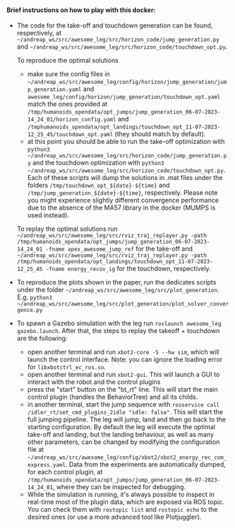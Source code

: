 #### Brief instructions on how to play with this docker:

- The code for the take-off and touchdown generation can be found, respectively, at `~/andreap_ws/src/awesome_leg/src/horizon_code/jump_generation.py` and `~/andreap_ws/src/awesome_leg/src/horizon_code/touchdown_opt.py`. 
  
   To reproduce the optimal solutions
    - make sure the config files in `~/andreap_ws/src/awesome_leg/config/horizon/jump_generation/jump_generation.yaml` and `awesome_leg/config/horizon/jump_generation/touchdown_opt.yaml` match the ones provided at  `/tmp/humanoids_opendata/opt_jumps/jump_generation_06-07-2023-14_24_01/horizon_config.yaml` and `/tmphumanoids_opendata/opt_landings/touchdown_opt_11-07-2023-12_25_45/touchdown_opt.yaml` (they should match by default).
    - at this point you should be able to run the take-off optimization with `python3 ~/andreap_ws/src/awesome_leg/src/horizon_code/jump_generation.py` and the touchdown optimization with `python3 ~/andreap_ws/src/awesome_leg/src/horizon_code/touchdown_opt.py`. Each of these scripts will dump the solutions in .mat files under the folders `/tmp/touchdown_opt_${date}-${time}` and `/tmp/jump_generation_${date}-${time}`, respectively. Please note you might experience slightly different convergence performance due to the absence of the MA57 library in the docker (MUMPS is used instead).

    To replay the optimal solutions run `~/andreap_ws/src/awesome_leg/src/rviz_traj_replayer.py -path /tmp/humanoids_opendata/opt_jumps/jump_generation_06-07-2023-14_24_01 -fname apex_awesome_jump_ref` for the take-off and `~/andreap_ws/src/awesome_leg/src/rviz_traj_replayer.py -path  /tmp/humanoids_opendata/opt_landings/touchdown_opt_11-07-2023-12_25_45 -fname energy_recov_ig` for the touchdown, respectively.
- To reproduce the plots shown in the paper, run the dedicates scripts under the folder `~/andreap_ws/src/awesome_leg/src/plot_generation`. E.g. `python3 ~/andreap_ws/src/awesome_leg/src/plot_generation/plot_solver_convergence.py`
- To spawn a Gazebo simulation with the leg run `roslaunch awesome_leg gazebo.launch`. After that, the steps to replay the takeoff + touchdown are the following: 
	- open another terminal and run `xbot2-core -S --hw sim`, which will launch the control interface. Note: you can ignore the loading error for `libxbotctrl_ec_ros.so`. 
	- open another terminal and run `xbot2-gui`. This will launch a GUI to interact with the robot and the control plugins
	- press the "start" button on the "bt_rt" line. This will start the main control plugin (handles the BehaviorTree) and all its childs.
	- in another terminal, start the jump sequence with `rosservice call /idler_rt/set_cmd_plugins_2idle "idle: false"`. This will start the full jumping pipeline. The leg will jump, land and then go back to the starting configuration. By default the leg will execute the optimal take-off and landing, but the landing behaviour, as well as many other parameters, can be changed by modifying the configuration file at `~/andreap_ws/src/awesome_leg/config/xbot2/xbot2_energy_rec_com_express.yaml`. Data from the experiments are automatically dumped, for each control plugin, at `/tmp/humanoids_opendata/opt_jumps/jump_generation_06-07-2023-14_24_01`, where they can be inspected for debugging.
	- While the simulation is running, it's always possible to inspect in real-time most of the plugin data,  which are exposed via ROS topic. You can check them with `rostopic list` and  `rostopic echo` to the desired ones (or use a more advanced tool like Plotjuggler).
